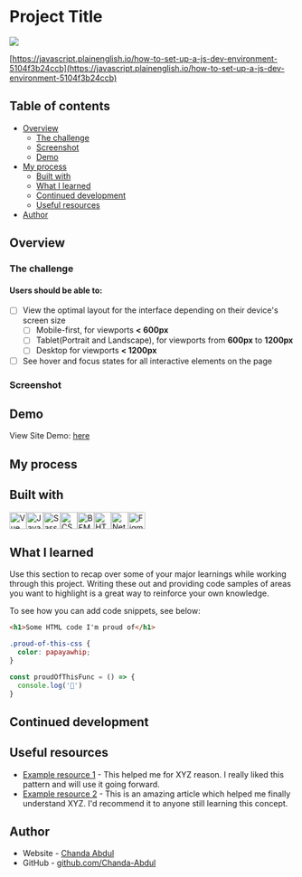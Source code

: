 # Project Title
![](/assets/screen.png)

<!-- This is a ... [...](...). ... -->

[https://javascript.plainenglish.io/how-to-set-up-a-js-dev-environment-5104f3b24ccb](https://javascript.plainenglish.io/how-to-set-up-a-js-dev-environment-5104f3b24ccb)

## Table of contents

- [Overview](#overview)
  - [The challenge](#the-challenge)
  - [Screenshot](#screenshot)
  - [Demo](#demo)
- [My process](#my-process)
  - [Built with](#built-with)
  - [What I learned](#what-i-learned)
  - [Continued development](#continued-development)
  - [Useful resources](#useful-resources)
- [Author](#author)

## Overview

### The challenge

#### Users should be able to:

- [ ] View the optimal layout for the interface depending on their device's screen size
  - [ ] Mobile-first, for viewports <b>< 600px</b>
  - [ ] Tablet(Portrait and Landscape), for viewports from <b>600px</b> to <b>1200px</b>
  - [ ] Desktop for viewports <b>< 1200px</b>
- [ ] See hover and focus states for all interactive elements on the page

### Screenshot

<!-- ![](./screenshot.jpg) -->


## Demo
View Site Demo: [here](https://singular-semolina-ce7a7c.netlify.app)

<!-- - Solution URL: [here](https://github.com/Chanda-Abdul/vue-workit-landing-page) -->


## My process

## Built with

<img src="https://img.shields.io/badge/Vue.js-35495E?style=for-the-badge&logo=vue.js&logoColor=4FC08D" alt="Vue icon" height="30" /><img src="https://img.shields.io/badge/JavaScript-323330?style=for-the-badge&logo=javascript&logoColor=F7DF1E" alt="JavaScript icon" height="30" /><img src="https://img.shields.io/badge/Sass-CC6699?style=for-the-badge&logo=sass&logoColor=white" alt="Sass icon" height="30" /><img src="https://img.shields.io/badge/CSS3-1572B6?style=for-the-badge&logo=css3&logoColor=white" alt="CSS icon" height="30" /><img src="https://camo.githubusercontent.com/56a25d7a80ecd7be0919314d76dcae961ea7aac32dac11a7aa81644afa6daa53/68747470733a2f2f696d672e736869656c64732e696f2f7374617469632f76313f7374796c653d666f722d7468652d6261646765266d6573736167653d42454d26636f6c6f723d303030303030266c6f676f3d42454d266c6f676f436f6c6f723d464646464646266c6162656c3d" alt="BEM icon" height="30" /><img src="https://img.shields.io/badge/HTML5-E34F26?style=for-the-badge&logo=html5&logoColor=white" alt="HTML icon" height="30" /><img src="https://img.shields.io/badge/Netlify-00C7B7?style=for-the-badge&logo=netlify&logoColor=white" alt="Netlify icon" height="30" /><img src="https://img.shields.io/badge/Figma-F24E1E?style=for-the-badge&logo=figma&logoColor=white" alt="Figma icon" height="30" />



## What I learned

Use this section to recap over some of your major learnings while working through this project. Writing these out and providing code samples of areas you want to highlight is a great way to reinforce your own knowledge.

To see how you can add code snippets, see below:

```html
<h1>Some HTML code I'm proud of</h1>
```
```css
.proud-of-this-css {
  color: papayawhip;
}
```
```js
const proudOfThisFunc = () => {
  console.log('🎉')
}
```



## Continued development


## Useful resources
- [Example resource 1](https://www.example.com) - This helped me for XYZ reason. I really liked this pattern and will use it going forward.
- [Example resource 2](https://www.example.com) - This is an amazing article which helped me finally understand XYZ. I'd recommend it to anyone still learning this concept.


## Author

- Website - [Chanda Abdul](https://www.Chandabdul.dev)
- GitHub - [github.com/Chanda-Abdul](https://github.com/Chanda-Abdul)
<!-- - Frontend Mentor - [@Chanda-Abdul](https://www.frontendmentor.io/profile/Chanda-Abdul) -->






